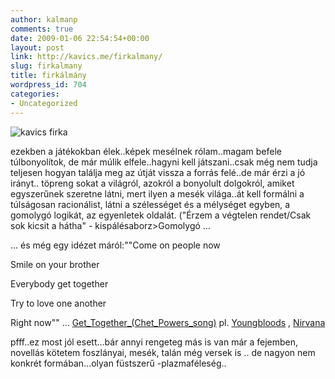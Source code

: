 ```yaml
---
author: kalmanp
comments: true
date: 2009-01-06 22:54:54+00:00
layout: post
link: http://kavics.me/firkalmany/
slug: firkalmany
title: firkálmány
wordpress_id: 704
categories:
- Uncategorized
---
```



![kavics firka](http://farm4.static.flickr.com/3108/3174525093_a5389b56ec.jpg)












ezekben a játékokban élek..képek mesélnek rólam..magam befele túlbonyolítok, de már múlik elfele..hagyni kell játszani..csak még nem tudja teljesen hogyan találja meg az útját vissza a forrás felé..de már érzi a jó irányt.. töpreng sokat a világról, azokról a bonyolult dolgokról, amiket egyszerűnek szeretne látni, mert ilyen a mesék világa..át kell formálni a túlságosan racionálist, látni a szélességet és a mélységet egyben, a gomolygó logikát, az egyenletek oldalát. ("Érzem a végtelen rendet/Csak sok kicsit a hátha" - kispálésaborz>Gomolygó ...  

... és még egy idézet máról:""Come on people now  

Smile on your brother  

Everybody get together  

Try to love one another  

Right now"" ... [Get_Together_(Chet_Powers_song)](http://en.wikipedia.org/wiki/Get_Together_(Chet_Powers_song)) pl. [Youngbloods](http://www.youtube.com/watch?v=zBnQrrjnajE) , [Nirvana](http://www.youtube.com/watch?v=d_UQWjx3HRo)












pfff..ez most jól esett...bár annyi rengeteg más is van már a fejemben, novellás kötetem foszlányai, mesék, talán még versek is .. de nagyon nem konkrét formában...olyan füstszerű -plazmaféleség..  


